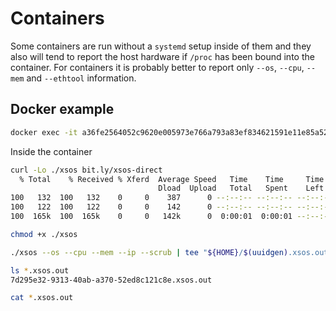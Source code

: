 # Containers

Some containers are run without a `systemd` setup inside of them and they also will tend to report the host hardware if `/proc` has been bound into the container. For containers it is probably better to report only `--os`, `--cpu`, `--mem` and `--ethtool` information.

## Docker example

```bash
docker exec -it a36fe2564052c9620e005973e766a793a83ef834621591e11e85a52a7cbf9064 /bin/sh
```
Inside the container
```bash
curl -Lo ./xsos bit.ly/xsos-direct
  % Total    % Received % Xferd  Average Speed   Time    Time     Time  Current
                                 Dload  Upload   Total   Spent    Left  Speed
100   132  100   132    0     0    387      0 --:--:-- --:--:-- --:--:--   385
100   122  100   122    0     0    142      0 --:--:-- --:--:-- --:--:--   142
100  165k  100  165k    0     0   142k      0  0:00:01  0:00:01 --:--:-- 3692k

chmod +x ./xsos

./xsos --os --cpu --mem --ip --scrub | tee "${HOME}/$(uuidgen).xsos.out"

ls *.xsos.out
7d295e32-9313-40ab-a370-52ed8c121c8e.xsos.out

cat *.xsos.out
```
